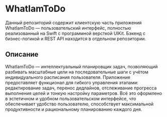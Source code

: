 # WhatIamToDo

Данный репозиторий содержит клиентскую часть приложения WhatIamToDo — пользовательский интерфейс, полностью реализованный на Swift с программной версткой UIKit. Бэкенд с бизнес-логикой и REST API находится в отдельном репозитории.

## Описание

WhatIamToDo — интеллектуальный планировщик задач, позволяющий разбивать масштабные цели на последовательные шаги с учётом индивидуального расписания пользователя. Приложение предоставляет функционал для гибкого управления этапами: редактирование задач, перенос дедлайнов, отслеживание прогресса выполнения целей и тонкую настройку параметров. Всё это оформлено в эстетичном и удобном пользовательском интерфейсе, что обеспечивает удобство пользователю, способствует максимальной продуктивности и рациональному планированию каждого дня.



